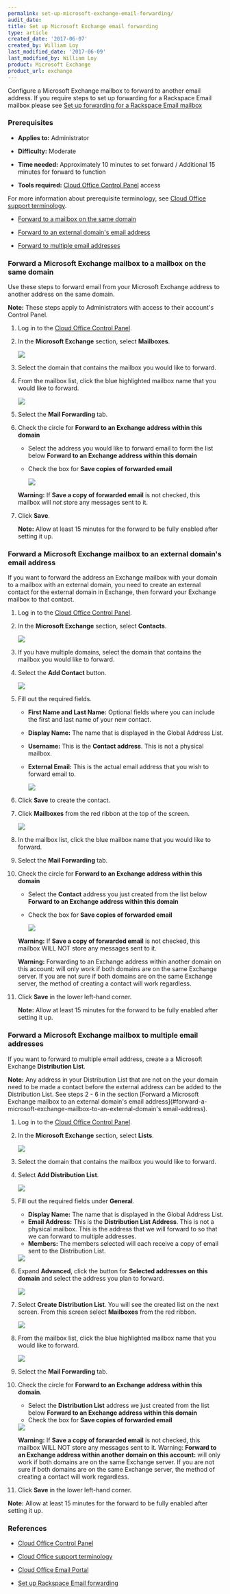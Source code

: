 ```yaml
---
permalink: set-up-microsoft-exchange-email-forwarding/
audit_date:
title: Set up Microsoft Exchange email forwarding
type: article
created_date: '2017-06-07'
created_by: William Loy
last_modified_date: '2017-06-09'
last_modified_by: William Loy
product: Microsoft Exchange
product_url: exchange
---
```


Configure a Microsoft Exchange mailbox to forward to another email address. If you require steps to set up forwarding for a Rackspace Email mailbox please see [Set up forwarding for a Rackspace Email mailbox](/how-to/set-up-rackspace-email-forwarding/)

### Prerequisites

- **Applies to:** Administrator

- **Difficulty:** Moderate

- **Time needed:** Approximately 10 minutes to set forward / Additional 15 minutes for forward to function

- **Tools required:** [Cloud Office Control Panel](https://cp.rackspace.com) access

For more information about prerequisite terminology, see [Cloud Office support terminology](/how-to/cloud-office-support-terminology).


- [Forward to a mailbox on the same domain](#forward-a-microsoft-exchange-mailbox-to-a-mailbox-on-the-same-domain)

- [Forward to an external domain's email address](#forward-a-microsoft-exchange-mailbox-to-an-external-domain's-email-address)

- [Forward to multiple email addresses](#forward-a-microsoft-exchange-mailbox-to-multiple-email-addresses)


### Forward a Microsoft Exchange mailbox to a mailbox on the same domain

Use these steps to forward email from your Microsoft Exchange address to another address on the same domain.

**Note:** These steps apply to Administrators with access to their account's Control Panel.

1. Log in to the [Cloud Office Control Panel](https://cp.rackspace.com/).
2. In the **Microsoft Exchange** section, select **Mailboxes**.

   <img src="{% asset_path exchange/set-up-microsoft-exchange-email-forwarding/hex-forward-2.png %}" />

3. Select the domain that contains the mailbox you would like to forward.
4. From the mailbox list, click the blue highlighted mailbox name that you would like to forward.

   <img src="{% asset_path exchange/set-up-microsoft-exchange-email-forwarding/hex-forward-2.png %}" />

5. Select the **Mail Forwarding** tab.

6. Check the circle for **Forward to an Exchange address within this domain**

    - Select the address you would like to forward email to form the list below **Forward to an Exchange address within this domain**
    - Check the box for **Save copies of forwarded email**

       <img src="{% asset_path exchange/set-up-microsoft-exchange-email-forwarding/hex-forward-3.png %}" />

    **Warning:** If **Save a copy of forwarded email** is not checked, this mailbox will _not_ store any messages sent to it.

7. Click **Save**.

   **Note:** Allow at least 15 minutes for the forward to be fully enabled after setting it up.

### Forward a Microsoft Exchange mailbox to an external domain's email address

If you want to forward the address an Exchange mailbox with your domain to a mailbox with an external domain, you need to create an external contact for the external domain in Exchange, then forward your Exchange mailbox to that contact.

1. Log in to the [Cloud Office Control Panel](https://cp.rackspace.com/).
2. In the **Microsoft Exchange** section, select **Contacts**.

   <img src="{% asset_path exchange/set-up-microsoft-exchange-email-forwarding/hex-forward-contact-1.png %}" />

3. If you have multiple domains, select the domain that contains the mailbox you would like to forward.

4. Select the **Add Contact** button.

   <img src="{% asset_path exchange/set-up-microsoft-exchange-email-forwarding/hex-forward-contact-2.png %}" />

5. Fill out the required fields.

    - **First Name and Last Name:** Optional fields where you can include the first and last name of your new contact.
    - **Display Name:** The name that is displayed in the Global Address List.
    - **Username:** This is the **Contact address**. This is not a physical mailbox.
    - **External Email:** This is the actual email address that you wish to forward email to.

       <img src="{% asset_path exchange/set-up-microsoft-exchange-email-forwarding/hex-forward-contact-3.png %}" />

6. Click **Save** to create the contact.
7. Click **Mailboxes** from the red ribbon at the top of the screen.

   <img src="{% asset_path exchange/set-up-microsoft-exchange-email-forwarding/hex-forward-contact-4.png %}" />

8. In the mailbox list, click the blue mailbox name that you would like to forward.
9. Select the **Mail Forwarding** tab.

10. Check the circle for **Forward to an Exchange address within this domain**
    - Select the **Contact** address you just created from the list below **Forward to an Exchange address within this domain**
    - Check the box for **Save copies of forwarded email**

       <img src="{% asset_path exchange/set-up-microsoft-exchange-email-forwarding/hex-forward-contact-6.png %}" />

    **Warning:** If **Save a copy of forwarded email** is not checked, this mailbox WILL NOT store any messages sent to it.

    **Warning:** Forwarding to an Exchange address within another domain on this account: will only work if both domains are on the same Exchange server. If you are not sure if both domains are on the same Exchange server, the method of creating a contact will work regardless.

11. Click **Save** in the lower left-hand corner.

    **Note:** Allow at least 15 minutes for the forward to be fully enabled after setting it up.

### Forward a Microsoft Exchange mailbox to multiple email addresses

If you want to forward to multiple email address, create a a Microsoft Exchange **Distribution List**.

**Note:** Any address in your Distribution List that are not on the your domain need to be made a contact before the external address can be added to the Distribution List. See steps 2 - 6 in the section [Forward a Microsoft Exchange mailbox to an external domain's email address](#forward-a-microsoft-exchange-mailbox-to-an-external-domain's email-address).

1. Log in to the [Cloud Office Control Panel](https://cp.rackspace.com/).
2. In the **Microsoft Exchange** section, select **Lists**.

   <img src="{% asset_path exchange/set-up-microsoft-exchange-email-forwarding/hex-forward-multi-1.png %}" />

3. Select the domain that contains the mailbox you would like to forward.

4. Select **Add Distribution List**.  

   <img src="{% asset_path exchange/set-up-microsoft-exchange-email-forwarding/hex-forward-multi-2.png %}" />

5. Fill out the required fields under **General**.

    - **Display Name:** The name that is displayed in the Global Address List.
    - **Email Address:** This is the **Distribution List Address**. This is not a physical mailbox. This is the address that we will forward to so that we can forward to multiple addresses.
    - **Members:** The members selected will each receive a copy of email sent to the Distribution List.

    <img src="{% asset_path exchange/set-up-microsoft-exchange-email-forwarding/hex-forward-multi-3.png %}" />

6. Expand **Advanced**, click the button for **Selected addresses on this domain** and select the address you plan to forward.

   <img src="{% asset_path exchange/set-up-microsoft-exchange-email-forwarding/hex-forward-multi-4.png %}" />

7. Select **Create Distribution List**.  You will see the created list on the next screen. From this screen select **Mailboxes** from the red ribbon.

   <img src="{% asset_path exchange/set-up-microsoft-exchange-email-forwarding/hex-forward-multi-5.png %}" />

8. From the mailbox list, click the blue highlighted mailbox name that you would like to forward.

   <img src="{% asset_path exchange/set-up-microsoft-exchange-email-forwarding/hex-forward-multi-6.png %}" />

9. Select the **Mail Forwarding** tab.
10. Check the circle for **Forward to an Exchange address within this domain**.

    - Select the **Distribution List** address we just created from the list below **Forward to an Exchange address within this domain**
    - Check the box for **Save copies of forwarded email**

    <img src="{% asset_path exchange/set-up-microsoft-exchange-email-forwarding/hex-forward-multi-7.png %}" />

    **Warning:** If **Save a copy of forwarded email** is not checked, this mailbox WILL NOT store any messages sent to it.
    Warning: **Forward to an Exchange address within another domain on this account:** will only work if both domains are on the same Exchange server. If you are not sure if both domains are on the same Exchange server, the method of creating a contact will work regardless.

11. Click **Save** in the lower left-hand corner.

**Note:** Allow at least 15 minutes for the forward to be fully enabled after setting it up.



### References

- [Cloud Office Control Panel](https://cp.rackspace.com/)

- [Cloud Office support terminology](/how-to/cloud-office-support-terminology)

- [Cloud Office Email Portal](https://apps.rackspace.com/index.php)

- [Set up Rackspace Email forwarding](/how-to/set-up-rackspace-email-forwarding/)
